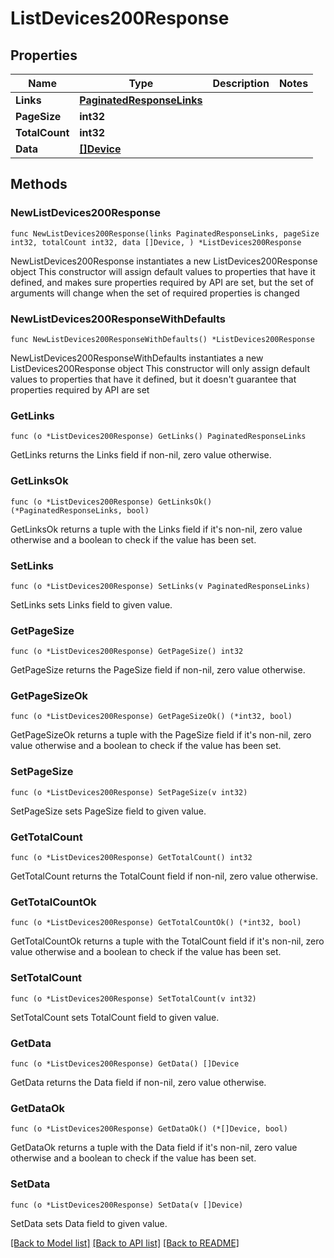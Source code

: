 # ListDevices200Response

## Properties

Name | Type | Description | Notes
------------ | ------------- | ------------- | -------------
**Links** | [**PaginatedResponseLinks**](PaginatedResponseLinks.md) |  | 
**PageSize** | **int32** |  | 
**TotalCount** | **int32** |  | 
**Data** | [**[]Device**](Device.md) |  | 

## Methods

### NewListDevices200Response

`func NewListDevices200Response(links PaginatedResponseLinks, pageSize int32, totalCount int32, data []Device, ) *ListDevices200Response`

NewListDevices200Response instantiates a new ListDevices200Response object
This constructor will assign default values to properties that have it defined,
and makes sure properties required by API are set, but the set of arguments
will change when the set of required properties is changed

### NewListDevices200ResponseWithDefaults

`func NewListDevices200ResponseWithDefaults() *ListDevices200Response`

NewListDevices200ResponseWithDefaults instantiates a new ListDevices200Response object
This constructor will only assign default values to properties that have it defined,
but it doesn't guarantee that properties required by API are set

### GetLinks

`func (o *ListDevices200Response) GetLinks() PaginatedResponseLinks`

GetLinks returns the Links field if non-nil, zero value otherwise.

### GetLinksOk

`func (o *ListDevices200Response) GetLinksOk() (*PaginatedResponseLinks, bool)`

GetLinksOk returns a tuple with the Links field if it's non-nil, zero value otherwise
and a boolean to check if the value has been set.

### SetLinks

`func (o *ListDevices200Response) SetLinks(v PaginatedResponseLinks)`

SetLinks sets Links field to given value.


### GetPageSize

`func (o *ListDevices200Response) GetPageSize() int32`

GetPageSize returns the PageSize field if non-nil, zero value otherwise.

### GetPageSizeOk

`func (o *ListDevices200Response) GetPageSizeOk() (*int32, bool)`

GetPageSizeOk returns a tuple with the PageSize field if it's non-nil, zero value otherwise
and a boolean to check if the value has been set.

### SetPageSize

`func (o *ListDevices200Response) SetPageSize(v int32)`

SetPageSize sets PageSize field to given value.


### GetTotalCount

`func (o *ListDevices200Response) GetTotalCount() int32`

GetTotalCount returns the TotalCount field if non-nil, zero value otherwise.

### GetTotalCountOk

`func (o *ListDevices200Response) GetTotalCountOk() (*int32, bool)`

GetTotalCountOk returns a tuple with the TotalCount field if it's non-nil, zero value otherwise
and a boolean to check if the value has been set.

### SetTotalCount

`func (o *ListDevices200Response) SetTotalCount(v int32)`

SetTotalCount sets TotalCount field to given value.


### GetData

`func (o *ListDevices200Response) GetData() []Device`

GetData returns the Data field if non-nil, zero value otherwise.

### GetDataOk

`func (o *ListDevices200Response) GetDataOk() (*[]Device, bool)`

GetDataOk returns a tuple with the Data field if it's non-nil, zero value otherwise
and a boolean to check if the value has been set.

### SetData

`func (o *ListDevices200Response) SetData(v []Device)`

SetData sets Data field to given value.



[[Back to Model list]](../README.md#documentation-for-models) [[Back to API list]](../README.md#documentation-for-api-endpoints) [[Back to README]](../README.md)


